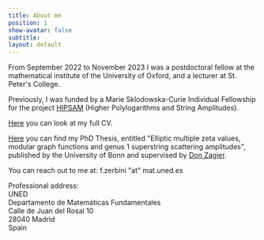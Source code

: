 ```yaml
---
title: About me
position: 1
show-avatar: false
subtitle: 
layout: default
---
```


From September 2022 to November 2023 I was a postdoctoral fellow at the mathematical institute of the University of Oxford, and a lecturer at St. Peter's College.

Previously, I was funded by a Marie Sklodowska-Curie Individual Fellowship for the project [HIPSAM](https://cordis.europa.eu/project/id/843960) (Higher Polylogarithms and String Amplitudes).

[Here](/uploads/Zerbini-CV.pdf) you can look at my full CV.

[Here](http://hss.ulb.uni-bonn.de/2018/5000/5000.htm) you can find my PhD Thesis, entitled "Elliptic multiple zeta values, modular graph functions and genus 1 superstring scattering amplitudes", published by the University of Bonn and supervised by [Don Zagier](https://people.mpim-bonn.mpg.de/zagier/).

You can reach out to me at: f.zerbini "at" mat.uned.es

Professional address:\
UNED\
Departamento de Matemáticas Fundamentales\
Calle de Juan del Rosal 10\
28040 Madrid\
Spain